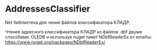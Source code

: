 AddressesClassifier
===================

Net библиотека для чения файлов классификатора КЛАДР.

Чтение адресного классификатора КЛАДР из файлов .dbf двумя способами: OLEDB и используя nuget пакет NDbfReaderEx от emelhu: https://www.nuget.org/packages/NDbfReaderEx/
